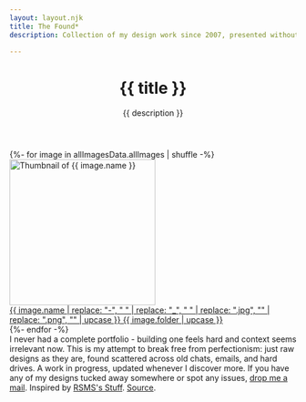 ```yaml
---
layout: layout.njk
title: The Found*
description: Collection of my design work since 2007, presented without commentary.

---
```

<header class="controls">
    <h1>{{ title }}</h1>
    <p>{{ description }}</p>
</header>

<main>
    <div class="items grid" role="list">
    {%- for image in allImagesData.allImages | shuffle -%}
        <article class="item" role="listitem">
            <a href="{{ image.path }}" title="View {{ image.name }}" class="item-link">
                <img 
                    src="{{ image.thumbnail }}" 
                    alt="Thumbnail of {{ image.name }}"
                    width="256"
                    height="256"
                    loading="lazy"
                    decoding="async">
                <div class="item-info">
                    <span class="item-title">{{ image.name | replace: "-", " " | replace: "_", " " | replace: ".jpg", "" | replace: ".png", "" | upcase }}</span>
                    <span class="item-folder">{{ image.folder | upcase }}</span>
                </div>
            </a>
        </article>
    {%- endfor -%}
    </div>
</main>

<footer>
    <nav aria-label="Site links">
    I never had a complete portfolio - building one feels hard and context seems irrelevant now. This is my attempt to break free from perfectionism: just raw designs as they are, found scattered across old chats, emails, and hard drives. A work in progress, updated whenever I discover more. If you have any of my designs tucked away somewhere or spot any issues, <a href="mailto:hiran.v@gmail.com">drop me a mail</a>. Inspired by <a href="https://d.rsms.me/stuff/">RSMS's Stuff</a>. <a href="https://github.com/hfactor/found/">Source</a>.
    </nav>
</footer>